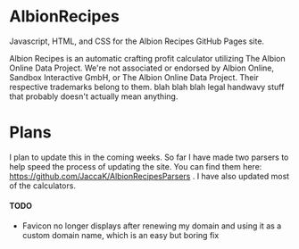 # AlbionRecipes
Javascript, HTML, and CSS for the Albion Recipes GitHub Pages site.

Albion Recipes is an automatic crafting profit calculator utilizing The Albion Online Data Project. We're not associated or endorsed by Albion Online, Sandbox Interactive GmbH, or The Albion Online Data Project. Their respective trademarks belong to them. blah blah blah legal handwavy stuff that probably doesn't actually mean anything.


# Plans
I plan to update this in the coming weeks. So far I have made two parsers to help speed the process of updating the site. You can find them here: https://github.com/JaccaK/AlbionRecipesParsers . I have also updated most of the calculators.

#### TODO
* Favicon no longer displays after renewing my domain and using it as a custom domain name, which is an easy but boring fix
